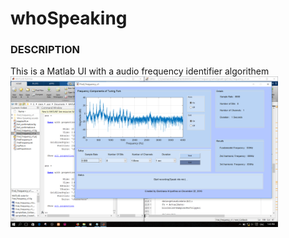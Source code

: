 # whoSpeaking

### DESCRIPTION

 This is a Matlab UI with a audio frequency identifier algorithem 
<img src = "https://raw.githubusercontent.com/DarshanaUOP/whoSpeaking/master/Screenshot%20(104).png" width = "85%">
